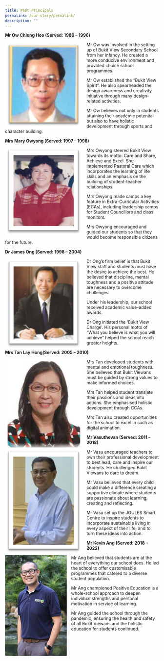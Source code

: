```yaml
---
title: Past Principals
permalink: /our-story/permalink/
description: ""
---
```

**Mr Ow Chiong Hoo (Served: 1986 – 1996)** 

<img src="/images/Past%20principals/mr%20ow%20hc.png" style="width:50%;margin-right:15px;" align="left">
Mr Ow was involved in the setting up of Bukit View Secondary School from her infancy. He created a more conducive environment and provided choice school programmes.

Mr Ow established the “Bukit View Spirit”. He also spearheaded the design awareness and creativity initiative through many design-related activities.

Mr Ow believes not only in students attaining their academic potential but also to have holistic development through sports and character building.
<br>

**Mrs Mary Owyong (Served: 1997 – 1998)**

<img src="/images/Past%20principals/mrs%20owyong.png" style="width:50%;margin-right:15px;" align="left">

Mrs Owyong steered Bukit View towards its motto: Care and Share, Achieve and Excel. She implemented Pastoral Care which incorporates the learning of life skills and an emphasis on the building of student-teacher relationships.

Mrs Owyong made camps a key feature in Extra-Curricular Activities (ECAs), including leadership camps for Student Councillors and class monitors.

Mrs Owyong encouraged and guided our students so that they would become responsible citizens for the future.
<br>

**Dr James Ong (Served: 1998 – 2004)**

<img src="/images/Past%20principals/mr%20ong.png" style="width:50%;margin-right:15px;" align="left">

Dr Ong’s firm belief is that Bukit View staff and students must have the desire to achieve the best. He believed that discipline, mental toughness and a positive attitude are necessary to overcome challenges.

Under his leadership, our school received academic value-added awards.

Dr Ong initiated the ‘Bukit View Charge’. His personal motto of “What you believe is what you will achieve” helped the school reach greater heights.
<br>

**Mrs Tan Lay Hong(Served: 2005 – 2010)**

<img src="/images/Past%20principals/mrs%20tan.png" style="width:50%;margin-right:15px;" align="left">

Mrs Tan developed students with mental and emotional toughness. She believed that Bukit Viewans must be guided by strong values to make informed choices.

Mrs Tan helped student translate their passions and ideas into actions. She emphasised holistic development through CCAs.

Mrs Tan also created opportunities for the school to excel in such as digital animation. 
<br>

**Mr Vasuthevan (Served: 2011 – 2018)**

<img src="/images/Past%20principals/mr%20vasu.png" style="width:50%;margin-right:15px;" align="left">

Mr Vasu encouraged teachers to own their professional development to best lead, care and inspire our students. He challenged Bukit Viewans to dare to dream.

Mr Vasu believed that every child could make a difference creating a supportive climate where students are passionate about learning, creating and reflecting. 

Mr Vasu set up the JOULES Smart Centre to inspire students to incorporate sustainable living in every aspect of their life, and to turn these ideas into action.
<br>

**Mr Kevin Ang (Served: 2018 – 2022)**

<img src="/images/Past%20principals/mr%20ang.jpg" style="width:40%;margin-right:15px;" align="left">

Mr Ang believed that students are at the heart of everything our school does. He led the school to offer customisable programmes that catered to a diverse student population.

Mr Ang championed Positive Education is a whole-school approach to deepen individual strengths and personal motivation in service of learning.

Mr Ang guided the school through the pandemic, ensuring the health and safety of all Bukit Viewans and the holistic education for students continued.